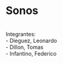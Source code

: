 # Sonos
<br>
Integrantes:<br>
- Dieguez, Leonardo<br>
- Dillon, Tomas<br>
- Infantino, Federico<br>
